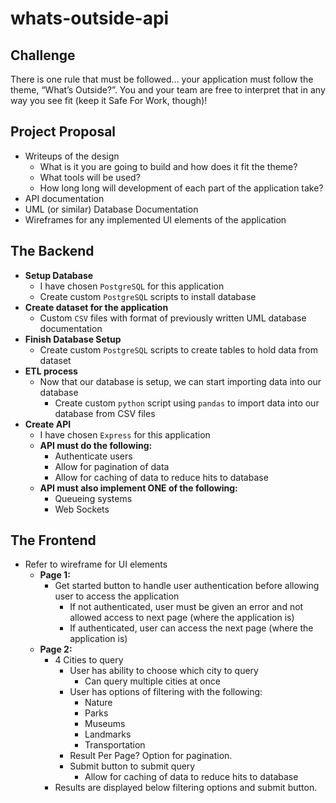 # whats-outside-api

## Challenge
There is one rule that must be followed… your application must follow the theme, “What’s Outside?”. You and your team are free to interpret that in any way you see fit (keep it Safe For Work, though)!

## Project Proposal
- Writeups of the design
  - What is it you are going to build and how does it fit the theme?
  - What tools will be used?
  - How long long will development of each part of the application take?
- API documentation
- UML (or similar) Database Documentation
- Wireframes for any implemented UI elements of the application

## The Backend
- **Setup Database**
  - I have chosen ```PostgreSQL``` for this application
  - Create custom ```PostgreSQL``` scripts to install database
- **Create dataset for the application**
  - Custom ```CSV``` files with format of previously written UML database documentation
- **Finish Database Setup**
  - Create custom ```PostgreSQL``` scripts to create tables to hold data from dataset
- **ETL process**
  - Now that our database is setup, we can start importing data into our database
    - Create custom ```python``` script using ```pandas``` to import data into our database from CSV files
- **Create API**
  - I have chosen ```Express``` for this application
  - **API must do the following:**
    - Authenticate users
	- Allow for pagination of data
	- Allow for caching of data to reduce hits to database
  - **API must also implement ONE of the following:**
    - Queueing systems
	- Web Sockets
  
## The Frontend
- Refer to wireframe for UI elements
  - **Page 1:**
    - Get started button to handle user authentication before allowing user to access the application
      - If not authenticated, user must be given an error and not allowed access to next page (where the application is)
	  - If authenticated, user can access the next page (where the application is)
  - **Page 2:**
    - 4 Cities to query
	  - User has ability to choose which city to query
	    - Can query multiple cities at once
	  - User has options of filtering with the following:
	    - Nature
		- Parks
		- Museums
		- Landmarks
		- Transportation
	  - Result Per Page? Option for pagination.
	  - Submit button to submit query
	    - Allow for caching of data to reduce hits to database
	- Results are displayed below filtering options and submit button.

